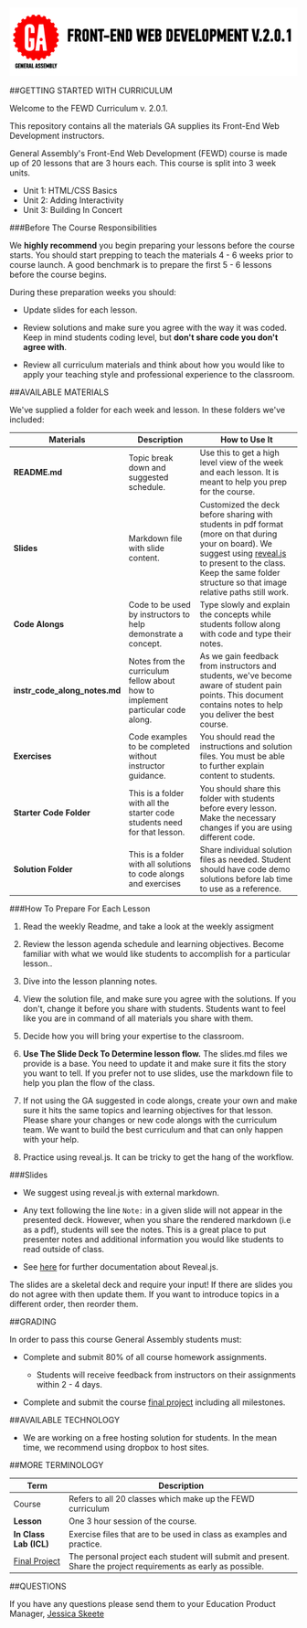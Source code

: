 ![FEWD 2.0.0](img/icons/instructor_fewd_logo.png)


##GETTING STARTED WITH CURRICULUM

Welcome to the FEWD Curriculum v. 2.0.1. 

This repository contains all the materials GA supplies its Front-End Web Development instructors. 

General Assembly's Front-End Web Development (FEWD) course is made up of 20 lessons that are 3 hours each. This course is split into 3 week units. 

*	Unit 1: HTML/CSS Basics
*	Unit 2: Adding Interactivity
*	Unit 3: Building In Concert 

###Before The Course Responsibilities
 
We __highly recommend__ you begin preparing your lessons before the course starts. You should start prepping to teach the materials 4 - 6 weeks prior to course launch. A good benchmark is to prepare the first 5 - 6 lessons before the course begins. 

During these preparation weeks you should: 

*	Update slides for each lesson.

*	Review solutions and make sure you agree with the way it was coded. Keep in mind students coding level, but __don't share code you don't agree with__.

*	Review all curriculum materials and think about how you would like to apply your teaching style and professional experience to the classroom. 


##AVAILABLE MATERIALS

We've supplied a folder for each week and lesson. In these folders we've included:

|Materials | Description | How to Use It|
|----|---------|---------------|
| __README.md__| Topic break down and suggested schedule. | Use this to get a high level view of the week and each lesson. It is meant to help you prep for the course.|
| __Slides__| Markdown file with slide content.| Customized the deck before sharing with students in pdf format (more on that during your on board). We suggest using [reveal.js](https://github.com/hakimel/reveal.js) to present to the class. Keep the same folder structure so that image relative paths still work.|
| __Code Alongs__| Code to be used by instructors to help demonstrate a concept.|Type slowly and explain the concepts while students follow along with code and type their notes. |
| __instr_code_along_notes.md__| Notes from the curriculum fellow about how to implement particular code along.| As we gain feedback from instructors and students, we've become aware of student pain points. This document contains notes to help you deliver the best course.|
| __Exercises__|Code examples to be completed without instructor guidance.| You should read the instructions and solution files. You must be able to further explain content to students.|
| __Starter Code Folder__| This is a folder with all the starter code students need for that lesson.| You should share this folder with students before every lesson. Make the necessary changes if you are using different code.|
| __Solution Folder__| This is a folder with all solutions to code alongs and exercises| Share individual solution files as needed. Student should have code demo solutions before lab time to use as a reference.|


###How To Prepare For Each Lesson

1.	Read the weekly Readme, and take a look at the weekly assigment

2.	Review the lesson agenda schedule and learning objectives. Become familiar with what we would like students to accomplish for a particular lesson.. 

3.	Dive into the lesson planning notes.

4.	View the solution file, and make sure you agree with the solutions. If you don't, change it before you share with students. Students want to feel like you are in command of all materials you share with them.

5.	Decide how you will bring your expertise to the classroom.

6.	__Use The Slide Deck To Determine lesson flow.__ The slides.md files we provide is a base. You need to update it and make sure it fits the story you want to tell. If you prefer not to use slides, use the markdown file to help you plan the flow of the class.

7.	If not using the GA suggested in code alongs, create your own and make sure it hits the same topics and learning objectives for that lesson. Please share your changes or new code alongs with the curriculum team. We want to build the best curriculum and that can only happen with your help.

8.	Practice using reveal.js. It can be tricky to get the hang of the workflow. 


###Slides

*	We suggest using reveal.js with external markdown.

*	Any text following the line `Note:` in a given slide will not appear in the presented deck. However, when you share the rendered markdown (i.e as a pdf), students will see the notes. This is a great place to put presenter notes and additional information you would like students to read outside of class.

*	See [here](https://github.com/hakimel/reveal.js) for further documentation about Reveal.js. 


The slides are a skeletal deck and require your input! If there are slides you do not agree with then update them. If you want to introduce topics in a different order, then reorder them. 


##GRADING

In order to pass this course General Assembly students must:

*	Complete and submit 80% of all course homework assignments. 

	*	Students will receive feedback from instructors on their assignments within 2 - 4 days. 

*	Complete and submit the course [final project](Final_Project/final_project_requirements.md) including all milestones.


##AVAILABLE TECHNOLOGY

*	We are working on a free hosting solution for students. In the mean time, we recommend using dropbox to host sites. 


##MORE TERMINOLOGY

|Term|Description|
|---|---|
|Course|Refers to all 20 classes which make up the FEWD curriculum|
| __Lesson__ |One 3 hour session of the course. |
| __In Class Lab (ICL)__|Exercise files that are to be used in class as examples and practice.|
|[Final Project](Final_Project/final_project_requirements.md)|The personal project each student will submit and present. Share the project requirements as early as possible.|
	

##QUESTIONS

If you have any questions please send them to your Education Product Manager, [Jessica Skeete](jessicat@generalassemb.ly)


